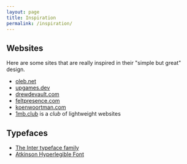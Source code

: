 ```yaml
---
layout: page
title: Inspiration
permalink: /inspiration/
---
```


## Websites

Here are some sites that are really inspired in their "simple but great" design.

- [oleb.net](https://oleb.net)
- [upgames.dev](https://upgames.dev)
- [drewdevault.com](https://drewdevault.com)
- [feltpresence.com](https://feltpresence.com)
- [koenwoortman.com](https://koenwoortman.com)
- [1mb.club](https://1mb.club) is a _club_ of lightweight websites

## Typefaces

- [The Inter typeface family](https://rsms.me/inter/)
- [Atkinson Hyperlegible Font](https://brailleinstitute.org/freefont)
